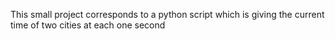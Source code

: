 This small project corresponds to a python script which is giving the current time of two cities at each one second
